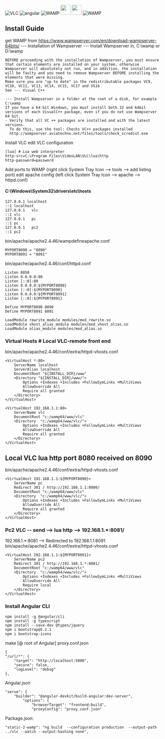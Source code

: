 ![VLC](https://img.shields.io/badge/VLC-http--lua--remote-orange)
![angular](https://img.shields.io/badge/Angular-VLC-red)
![WAMP](https://img.shields.io/badge/WAMP-3.2.3-%23ff66ff)
<img height="32" width="32" src="https://cdn.jsdelivr.net/npm/simple-icons@v7/icons/angular.svg" />
<img height="32" width="32" color="#fff;" src="https://unpkg.com/simple-icons@v7/icons/angular.svg" />
![WAMP](https://img.shields.io/static/v1?label=<LABEL>&message=<MESSAGE>&color=<COLOR>)
##  Install Guide
 get WAMP from https://www.wampserver.com/en/download-wampserver-64bits/
--- Installation of Wampserver --- Install Wampserver in, C:\wamp or D:\wamp
````
BEFORE proceeding with the installation of Wampserver, you must ensure that certain elements are installed on your system, otherwise Wampserver will absolutely not run, and in addition, the installation will be faulty and you need to remove Wampserver BEFORE installing the elements that were missing.
Make sure you are "up to date" in the redistributable packages VC9, VC10, VC11, VC13, VC14, VC15, VC17 and VS16
See --- Visual C++

--- Install Wampserver in a folder at the root of a disk, for example C:\wamp
If you have a 64-bit Windows, you must install both 32 and 64bit versions of each VisualC++ package, even if you do not use Wampserver 64 bit.
- Verify that all VC ++ packages are installed and with the latest versions.
  To do this, use the tool: Checks VC++ packages installed
  http://wampserver.aviatechno.net/files/tools/check_vcredist.exe
````
Install VLC
edit VLC configuration
````
[lua] # Lua web interpreter
http-src=C:\Program Files\VideoLAN\VLC\lua\http
http-password=password
````

Add ports to WAMP  (right click System Tray Icon --> tools  --> add listing port) 
edit apache config (left click  System Tray Icon --> apache --> httpd.conf)

####  C:\Windows\System32\drivers\etc\hosts
```
127.0.0.1 localhost
::1 localhost
127.0.0.1	vlc
::1	vlc
127.0.0.1	pc
::1	pc
127.0.0.1	pc2
::1	pc2
```

bin/apache/apache2.4.46/wampdefineapache.conf
````
MYPORT8090 = "8090"
MYPORT8091 = "8091"
````


bin/apache/apache2.4.46/conf/httpd.conf
```
Listen 8050
Listen 0.0.0.0:80
Listen [::0]:80
Listen 0.0.0.0:${MYPORT8090}
Listen [::0]:${MYPORT8090}
Listen 0.0.0.0:${MYPORT8091}
Listen [::0]:${MYPORT8091}

Define MYPORT8090 8090
Define MYPORT8091 8091

LoadModule rewrite_module modules/mod_rewrite.so
LoadModule vhost_alias_module modules/mod_vhost_alias.so
LoadModule alias_module modules/mod_alias.so
````


### Virtual Hosts # Local VLC-remote front end
 bin/apache/apache2.4.46/conf/extra/httpd-vhosts.conf
```
<VirtualHost *:80>
    ServerName localhost
    ServerAlias localhost
    DocumentRoot "${INSTALL_DIR}/www"
    <Directory "${INSTALL_DIR}/www/">
        Options +Indexes +Includes +FollowSymLinks +MultiViews
        AllowOverride All
        Require all granted
    </Directory>
</VirtualHost>

<VirtualHost 192.168.1.1:80>
    ServerName vlc
    DocumentRoot "c:/wamp64/www/vlc"
    <Directory  "c:/wamp64/www/vlc/">
        Options +Indexes +Includes +FollowSymLinks +MultiViews
        AllowOverride All
        Require all granted
    </Directory>
</VirtualHost>
````
## Local VLC lua http port 8080 received on 8090
 bin/apache/apache2.4.46/conf/extra/httpd-vhosts.conf
```
<VirtualHost 192.168.1.1:${MYPORT8090}>
    ServerName pc
    Redirect 301 / http://192.168.1.1:8080/
    DocumentRoot "c:/wamp64/www/vlc"
    <Directory  "c:/wamp64/www/vlc/">
        Options +Indexes +Includes +FollowSymLinks +MultiViews
        AllowOverride All
        Require all granted
    </Directory>
</VirtualHost>

````
### Pc2 VLC -- send --> lua http --> 192.168.1.*:8081/ 
 192.168.1.*:8081 --> Redirected to 192.168.1.1:8091
 bin/apache/apache2.4.46/conf/extra/httpd-vhosts.conf
```
<VirtualHost 192.168.1.1:${MYPORT8091}>
    ServerName pc2
    Redirect 301 / http://192.168.1.*:8081/
    DocumentRoot "c:/wamp64/www/vlc"
    <Directory  "c:/wamp64/www/vlc/">
        Options +Indexes +Includes +FollowSymLinks +MultiViews
        AllowOverride All
        Require local
    </Directory>
</VirtualHost>
```


### Install Angular CLI
````
npm install -g @angular/cli
npm install -g typescript
npm install --save-dev @types/jquery
npm i bootstrap@5.2.1
npm i bootstrap-icons
````
make [@ root of Angular] proxy.conf.json
```
{
"/url/*": {
    "target": "http://localhost:5000",
    "secure": false,
    "logLevel": "debug"
},
```

Angular.json
```
"serve": {
    "builder": "@angular-devkit/build-angular:dev-server",
        "options": {
            "browserTarget": "frontend:build",
            "proxyConfig": "proxy.conf.json"

```

Package.json:
```
"static-2-wamp": "ng build  --configuration production  --output-path ../vlc --watch --output-hashing none",
```
